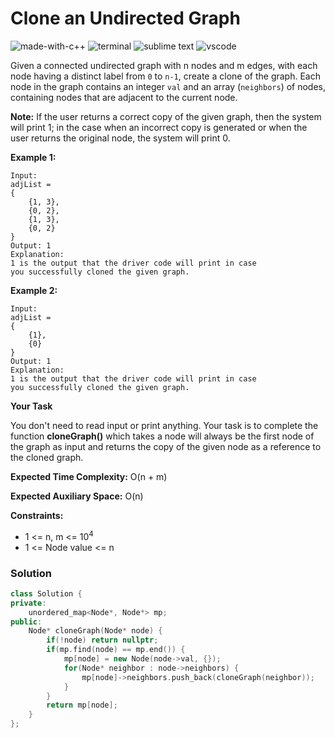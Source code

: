 # Clone an Undirected Graph
![made-with-c++](https://img.shields.io/badge/Made%20with-C++-007396.svg)
![terminal](https://img.shields.io/badge/Windows%20Terminal-4D4D4D?logo=windows%20terminal&logoColor=white)
![sublime text](https://img.shields.io/badge/Sublime_Text-%23575757?logo=sublime-text&logoColor=important)
![vscode](https://img.shields.io/badge/Visual_Studio_Code-0078D4?logo=visual%20studio%20code&logoColor=white)

Given a connected undirected graph with n nodes and m edges, with each node having a distinct label from `0` to `n-1`, create a clone of the graph. Each node in the graph contains an integer `val` and an array (`neighbors`) of nodes, containing nodes that are adjacent to the current node.

**Note:** If the user returns a correct copy of the given graph, then the system will print 1; in the case when an incorrect copy is generated or when the user returns the original node, the system will print 0.

__Example 1:__
```
Input:
adjList = 
{
    {1, 3},
    {0, 2},
    {1, 3},
    {0, 2}
}
Output: 1
Explanation:
1 is the output that the driver code will print in case 
you successfully cloned the given graph.
```
__Example 2:__
```
Input:
adjList = 
{
    {1},
    {0}
}
Output: 1
Explanation: 
1 is the output that the driver code will print in case
you successfully cloned the given graph.
```
__Your Task__

You don't need to read input or print anything. Your task is to complete the function **cloneGraph()** which takes a node will always be the first node of the graph as input and returns the copy of the given node as a reference to the cloned graph.

__Expected Time Complexity:__ O(n + m)

__Expected Auxiliary Space:__  O(n)

__Constraints:__
- 1 <= n, m <= 10<sup>4</sup>
- 1 <= Node value <= n

### Solution
```cpp
class Solution {
private:
    unordered_map<Node*, Node*> mp;
public:
    Node* cloneGraph(Node* node) {
        if(!node) return nullptr;
        if(mp.find(node) == mp.end()) {
            mp[node] = new Node(node->val, {});
            for(Node* neighbor : node->neighbors) {
                mp[node]->neighbors.push_back(cloneGraph(neighbor));
            }
        }
        return mp[node];
    }
};
```
